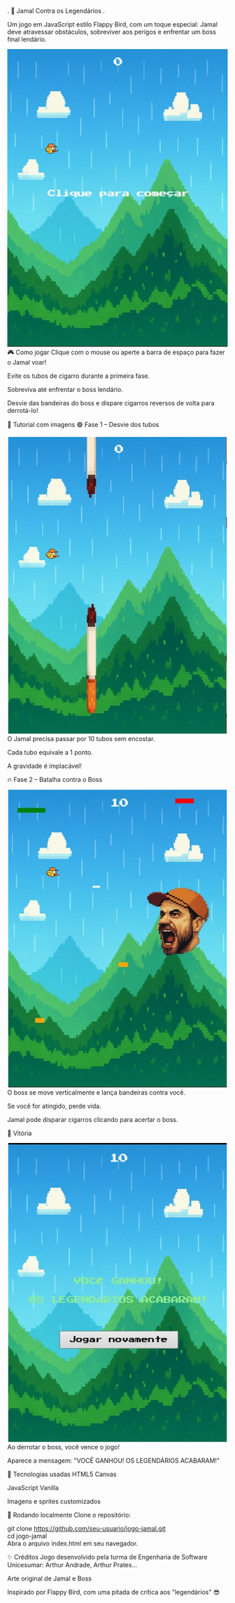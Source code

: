 . 🐤 Jamal Contra os Legendários . 

Um jogo em JavaScript estilo Flappy Bird, com um toque especial: Jamal deve atravessar obstáculos, sobreviver aos perigos e enfrentar um boss final lendário.

<div align="center"> <img src="img/jogo-preview.png" alt="Tela inicial do jogo" width="600"/> </div>
🎮 Como jogar
Clique com o mouse ou aperte a barra de espaço para fazer o Jamal voar!

Evite os tubos de cigarro durante a primeira fase.

Sobreviva até enfrentar o boss lendário.

Desvie das bandeiras do boss e dispare cigarros reversos de volta para derrotá-lo!

📸 Tutorial com imagens
🟢 Fase 1 – Desvie dos tubos
<div align="center"> <img src="img/tutorial-fase1.png" alt="Fase dos tubos" width="500"/> </div>
O Jamal precisa passar por 10 tubos sem encostar.

Cada tubo equivale a 1 ponto.

A gravidade é implacável!

🔥 Fase 2 – Batalha contra o Boss
<div align="center"> <img src="img/tutorial-boss.png" alt="Fase do boss" width="500"/> </div>
O boss se move verticalmente e lança bandeiras contra você.

Se você for atingido, perde vida.

Jamal pode disparar cigarros clicando para acertar o boss.

🏁 Vitória
<div align="center"> <img src="img/tutorial-vitoria.png" alt="Tela de vitória" width="500"/> </div>
Ao derrotar o boss, você vence o jogo!

Aparece a mensagem: "VOCÊ GANHOU! OS LEGENDÁRIOS ACABARAM!"

🧪 Tecnologias usadas
HTML5 Canvas

JavaScript Vanilla

Imagens e sprites customizados

🚀 Rodando localmente
Clone o repositório:

git clone https://github.com/seu-usuario/jogo-jamal.git<br>
cd jogo-jamal<br>
Abra o arquivo index.html em seu navegador.

✨ Créditos
Jogo desenvolvido pela turma de Engenharia de Software Unicesumar: Arthur Andrade, Arthur Prates...

Arte original de Jamal e Boss

Inspirado por Flappy Bird, com uma pitada de crítica aos "legendários" 😎
